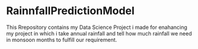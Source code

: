 # RainnfallPredictionModel
This Rrepository contains my Data Science Project i made for enahancing my project in which i take annual rainfall and tell how much rainfall we need in monsoon months to fulfill our requirement.
